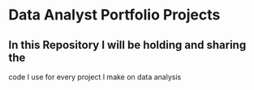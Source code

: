 # Data Analyst Portfolio Projects
## In this Repository I will be holding and sharing the
code I use for every project I make on data analysis

